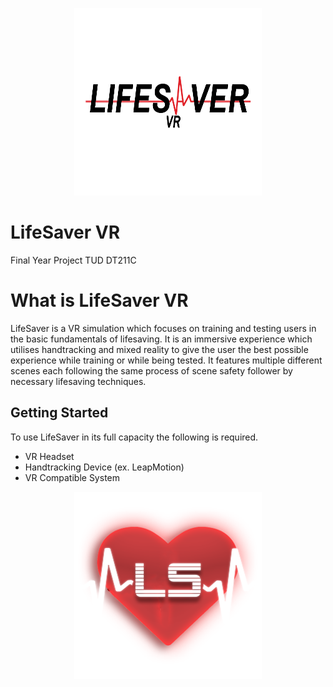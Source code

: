 <p align="center">
<img src="images/Menu Logo.png" width="300" height="300">
</p>

# LifeSaver VR
Final Year Project TUD DT211C

# What is LifeSaver VR

LifeSaver is a VR simulation which focuses on training and testing users in the basic fundamentals of lifesaving. It is an immersive experience which utilises handtracking and mixed reality to give the user the best possible experience while training or while being tested. It features multiple different scenes each following the same process of scene safety follower by necessary lifesaving techniques.

## Getting Started

To use LifeSaver in its full capacity the following is required.
* VR Headset
* Handtracking Device (ex. LeapMotion)
* VR Compatible System

<p align="center">
<img src="images/heartbeatlogonobg.png" width="300" height="300">
</p>
